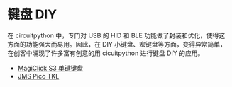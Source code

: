 # 键盘 DIY

在 circuitpython 中，专门对 USB 的 HID 和 BLE 功能做了封装和优化，使得这方面的功能强大而易用。因此，在 DIY 小键盘、宏键盘等方面，变得异常简单，在创客中涌现了许多富有创意的用 cicuitpython 进行键盘 DIY 的应用。

- [MagiClick S3 单键键盘](magiclick-s3单键键盘/readme.md)
- [JMS Pico TKL](由circuitpython和kmk驱动的树莓派pico键盘/readme.md)
